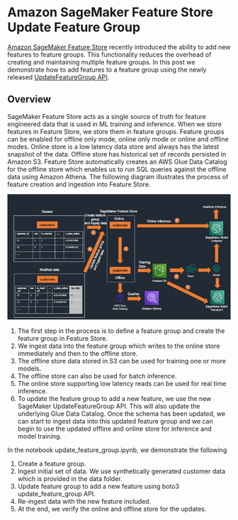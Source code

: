 # Amazon SageMaker Feature Store Update Feature Group

[Amazon SageMaker Feature Store](https://docs.aws.amazon.com/sagemaker/latest/dg/feature-store.html) recently introduced the ability to add new features to feature groups. This functionality reduces the overhead of creating and maintaining multiple feature groups. In this post we demonstrate how to add features to a feature group using the newly released [UpdateFeatureGroup API](https://docs.aws.amazon.com/sagemaker/latest/APIReference/API_UpdateFeatureGroup.html).

## Overview
SageMaker Feature Store acts as a single source of truth for feature engineered data that is used in ML training and inference. When we store features in Feature Store, we store them in feature groups. Feature groups can be enabled for offline only mode, online only mode or online and offline modes. Online store is a low latency data store and always has the latest snapshot of the data. Offline store has historical set of records persisted in Amazon S3. Feature Store automatically creates an AWS Glue Data Catalog for the offline store which enables us to run SQL queries against the offline data using Amazon Athena. The following diagram illustrates the process of feature creation and ingestion into Feature Store.


![Architecture](images/architecture.jpeg)

1.	The first step in the process is to define a feature group and create the feature group in Feature Store.
2.	We ingest data into the feature group which writes to the online store immediately and then to the offline store.
3.	The offline store data stored in S3 can be used for training one or more models.
4.	The offline store can also be used for batch inference.
5.	The online store supporting low latency reads can be used for real time inference.
6.	To update the feature group to add a new feature, we use the new SageMaker UpdateFeatureGroup API. This will also update the underlying Glue Data Catalog. Once the schema has been updated, we can start to ingest data into this updated feature group and we can begin to use the updated offline and online store for inference and model training.


In the notebook update_feature_group.ipynb, we demonstrate the following
1. Create a feature group.
2. Ingest initial set of data. We use synthetically generated customer data which is provided in the data folder.
3. Update feature group to add a new feature using boto3 update_feature_group API.
4. Re-ingest data with the new feature included.
5. At the end, we verify the online and offline store for the updates.
